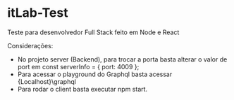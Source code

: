 # itLab-Test
Teste para desenvolvedor Full Stack feito em Node e React

Considerações:

* No projeto server (Backend), para trocar a porta basta alterar o valor de port em const serverInfo = { port: 4009 };
* Para acessar o playground do Graphql basta acessar {Localhost}\graphql
* Para rodar o client basta executar npm start.
